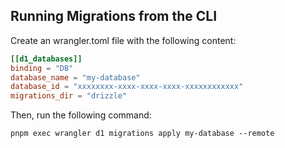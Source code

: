 ## Running Migrations from the CLI

Create an wrangler.toml file with the following content:

```toml
[[d1_databases]]
binding = "DB"
database_name = "my-database"
database_id = "xxxxxxxx-xxxx-xxxx-xxxx-xxxxxxxxxxxx"
migrations_dir = "drizzle"
```

Then, run the following command:

```shell
pnpm exec wrangler d1 migrations apply my-database --remote
```
